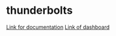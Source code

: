 # thunderbolts
[Link for documentation](https://docs.google.com/document/d/1akxCCZgbav0TOBtqXhTvynldsZLN7ufBvU7rJwkNqfc/edit)
[Link of dashboard](https://docs.google.com/spreadsheets/d/1mizrcnVxBiBOEPXNVrCQ_6g81xQkG9K6/edit?usp=drive_web&ouid=103928864891699419911&rtpof=true)
